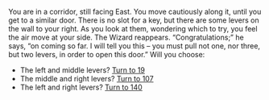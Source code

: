 You are in a corridor, still facing East. You
move cautiously along it, until you get to a
similar door. There is no slot for a key, but there
are some levers on the wall to your right.
As you look at them, wondering which to try,
you feel the air move at your side. The Wizard
reappears. “Congratulations;” he says, “on
coming so far. I will tell you this – you must pull
not one, nor three, but two levers, in order to
open this door.” Will you choose:

- The left and middle levers? [Turn to 19](19)
- The middle and right levers? [Turn to 107](107)
- The left and right levers? [Turn to 140](140)
